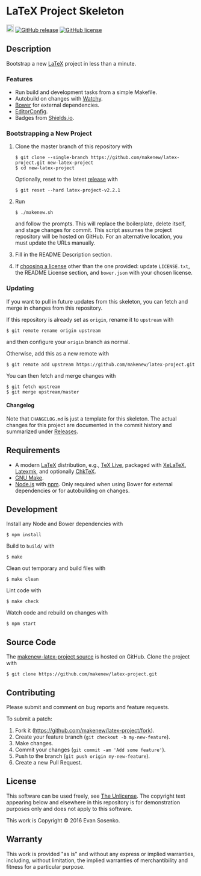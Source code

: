 # LaTeX Project Skeleton

[<img src="https://makenew.github.io/makenew.svg" alt="Make New" height="20">](https://makenew.github.io/)
[![GitHub release](https://img.shields.io/github/release/makenew/latex-project.svg)](https://github.com/makenew/latex-project/releases)
[![GitHub license](https://img.shields.io/github/license/makenew/latex-project.svg)](./LICENSE.txt)

## Description

Bootstrap a new [LaTeX] project in less than a minute.

[LaTeX]: https://www.latex-project.org/

### Features

* Run build and development tasks from a simple Makefile.
* Autobuild on changes with [Watchy].
* [Bower] for external dependencies.
* [EditorConfig].
* Badges from [Shields.io].

[Bower]: http://bower.io/
[EditorConfig]: http://editorconfig.org/
[Grunt]: http://gruntjs.com/
[npm]: https://www.npmjs.com/
[Shields.io]: http://shields.io/
[Watchy]: https://github.com/caseywebdev/watchy

### Bootstrapping a New Project

1. Clone the master branch of this repository with

   ```
   $ git clone --single-branch https://github.com/makenew/latex-project.git new-latex-project
   $ cd new-latex-project
   ```

   Optionally, reset to the latest [release][Releases] with

   ```
   $ git reset --hard latex-project-v2.2.1
   ```

2. Run

   ```
   $ ./makenew.sh
   ```

   and follow the prompts.
   This will replace the boilerplate, delete itself,
   and stage changes for commit.
   This script assumes the project repository will be hosted on GitHub.
   For an alternative location, you must update the URLs manually.

3. Fill in the README Description section.

4. If [choosing a license][Choose a license] other than the one provided:
   update `LICENSE.txt`, the README License section,
   and `bower.json` with your chosen license.

[Choose a license]: http://choosealicense.com/
[Releases]: https://github.com/makenew/latex-project/releases
[The Unlicense]: http://unlicense.org/UNLICENSE

### Updating

If you want to pull in future updates from this skeleton,
you can fetch and merge in changes from this repository.

If this repository is already set as `origin`,
rename it to `upstream` with

```
$ git remote rename origin upstream
```

and then configure your `origin` branch as normal.

Otherwise, add this as a new remote with

```
$ git remote add upstream https://github.com/makenew/latex-project.git
```

You can then fetch and merge changes with

```
$ git fetch upstream
$ git merge upstream/master
```

#### Changelog

Note that `CHANGELOG.md` is just a template for this skeleton.
The actual changes for this project are documented in the commit history
and summarized under [Releases].

## Requirements

- A modern [LaTeX] distribution, e.g., [TeX Live],
  packaged with [XeLaTeX], [Latexmk], and optionally [ChkTeX].
- [GNU Make].
- [Node.js] with [npm].
  Only required when using Bower for external dependencies
  or for autobuilding on changes.

[ChkTeX]: http://baruch.ev-en.org/proj/chktex/
[GNU Make]: https://www.gnu.org/software/make/
[LaTeX]: https://www.latex-project.org/
[Latexmk]: https://www.ctan.org/pkg/latexmk/
[Node.js]: https://nodejs.org/
[npm]: https://npmjs.org/
[TeX Live]: https://www.tug.org/texlive/
[XeLaTeX]: http://www.xelatex.org/

## Development

Install any Node and Bower dependencies with

```
$ npm install
```

Build to `build/` with

```
$ make
```

Clean out temporary and build files with

```
$ make clean
```

Lint code with

```
$ make check
```

Watch code and rebuild on changes with

```
$ npm start
```

## Source Code

The [makenew-latex-project source] is hosted on GitHub.
Clone the project with

```
$ git clone https://github.com/makenew/latex-project.git
```

[makenew-latex-project source]: https://github.com/makenew/latex-project

## Contributing

Please submit and comment on bug reports and feature requests.

To submit a patch:

1. Fork it (https://github.com/makenew/latex-project/fork).
2. Create your feature branch (`git checkout -b my-new-feature`).
3. Make changes.
4. Commit your changes (`git commit -am 'Add some feature'`).
5. Push to the branch (`git push origin my-new-feature`).
6. Create a new Pull Request.

## License

This software can be used freely, see [The Unlicense].
The copyright text appearing below and elsewhere in this repository
is for demonstration purposes only and does not apply to this software.

This work is Copyright © 2016 Evan Sosenko.

## Warranty

This work is provided "as is" and without any express or
implied warranties, including, without limitation, the implied
warranties of merchantibility and fitness for a particular
purpose.
